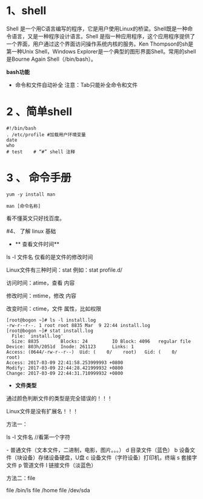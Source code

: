 # 1、shell
Shell 是一个用C语言编写的程序，它是用户使用Linux的桥梁。Shell既是一种命令语言，又是一种程序设计语言。Shell 是指一种应用程序，这个应用程序提供了一个界面，用户通过这个界面访问操作系统内核的服务。Ken Thompson的sh是第一种Unix Shell，Windows Explorer是一个典型的图形界面Shell。常用的shell是Bourne Again Shell（/bin/bash）。

**bash功能**
 *  命令和文件自动补全<tab>  注意：Tab只能补全命令和文件


# 2 、简单shell


```
#!/bin/bash
. /etc/profile #加载用户环境变量
date
who
# test    # “#” shell 注释
```

# 3 、 命令手册

```
yum -y install man

man [命令名称]
```

看不懂英文只好找百度。

#4、 了解 linux 基础

 * ** 查看文件时间**



ls -l 文件名 	仅看的是文件的修改时间

Linux文件有三种时间：stat 例如：stat profile.d/

访问时间：atime，查看 内容

修改时间：mtime，修改 内容

改变时间：ctime，文件 属性，比如权限

```
[root@bogon ~]# ls -l install.log
-rw-r--r--. 1 root root 8835 Mar  9 22:44 install.log
[root@bogon ~]# stat install.log
  File: `install.log'
  Size: 8835      	Blocks: 24         IO Block: 4096   regular file
Device: 803h/2051d	Inode: 261123      Links: 1
Access: (0644/-rw-r--r--)  Uid: (    0/    root)   Gid: (    0/    root)
Access: 2017-03-09 22:41:58.253999993 +0800
Modify: 2017-03-09 22:44:28.421999932 +0800
Change: 2017-03-09 22:44:31.710999932 +0800

```

* **文件类型**

通过颜色判断文件的类型是完全错误的！！！

Linux文件是没有扩展名！！！

方法一：

ls -l  文件名    //看第一个字符

\-	普通文件（文本文件，二进制，电影，图片。。。）
d	目录文件（蓝色）
b	设备文件（块设备）存储设备硬盘，U盘
c	设备文件（字符设备）打印机，终端
s	套接字文件
p	管道文件
l	链接文件（淡蓝色）

方法二：file

file /bin/ls
file /home
file /dev/sda


